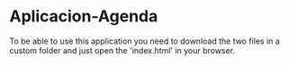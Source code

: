 # Aplicacion-Agenda
To be able to use this application you need to download the two files 
in a custom folder and just open the 'index.html' in your browser.
